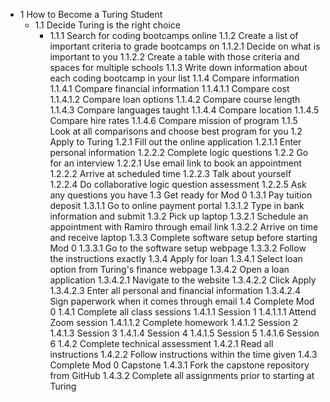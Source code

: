 - 1 How to Become a Turing Student
    - 1.1 Decide Turing is the right choice
        - 1.1.1 Search for coding bootcamps online
        1.1.2 Create a list of important criteria to grade bootcamps on
            1.1.2.1 Decide on what is important to you
            1.1.2.2 Create a table with those criteria and spaces for multiple schools
        1.1.3 Write down information about each coding bootcamp in your list
        1.1.4 Compare information
            1.1.4.1 Compare financial information
                1.1.4.1.1 Compare cost
                1.1.4.1.2 Compare loan options
            1.1.4.2 Compare course length
            1.1.4.3 Compare languages taught
            1.1.4.4 Compare location
            1.1.4.5 Compare hire rates
            1.1.4.6 Compare mission of program
        1.1.5 Look at all comparisons and choose best program for you
      1.2 Apply to Turing
          1.2.1 Fill out the online application
              1.2.1.1 Enter personal information
              1.2.2.2 Complete logic questions
          1.2.2 Go for an interview
              1.2.2.1 Use email link to book an appointment
              1.2.2.2 Arrive at scheduled time
              1.2.2.3 Talk about yourself
              1.2.2.4 Do collaborative logic question assessment
              1.2.2.5 Ask any questions you have
      1.3 Get ready for Mod 0
          1.3.1 Pay tuition deposit
              1.3.1.1 Go to online payment portal
              1.3.1.2 Type in bank information and submit
          1.3.2 Pick up laptop
              1.3.2.1 Schedule an appointment with Ramiro through email link
              1.3.2.2 Arrive on time and receive laptop
          1.3.3 Complete software setup before starting Mod 0
              1.3.3.1 Go to the software setup webpage
              1.3.3.2 Follow the instructions exactly
          1.3.4 Apply for loan
              1.3.4.1 Select loan option from Turing's finance webpage
              1.3.4.2 Open a loan application
                  1.3.4.2.1 Navigate to the website
                  1.3.4.2.2 Click Apply
                  1.3.4.2.3 Enter all personal and financial information
                  1.3.4.2.4 Sign paperwork when it comes through email
      1.4 Complete Mod 0
          1.4.1 Complete all class sessions
              1.4.1.1 Session 1
                  1.4.1.1.1 Attend Zoom session
                  1.4.1.1.2 Complete homework
              1.4.1.2 Session 2
              1.4.1.3 Session 3
              1.4.1.4 Session 4
              1.4.1.5 Session 5
              1.4.1.6 Session 6
          1.4.2 Complete technical assessment
              1.4.2.1 Read all instructions
              1.4.2.2 Follow instructions within the time given
          1.4.3 Complete Mod 0 Capstone
              1.4.3.1 Fork the capstone repository from GitHub
              1.4.3.2 Complete all assignments prior to starting at Turing
